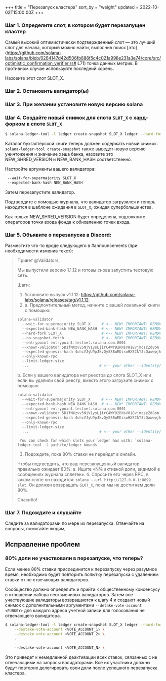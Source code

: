 +++
title = "Перезапуск кластера"
sort_by = "weight"
updated = 2022-10-02T15:00:00Z
+++


### Шаг 1. Определите слот, в котором будет перезапущен кластер

Самый высокий оптимистически подтвержденный слот — это лучший слот для начала, который можно найти, выполнив поиск [это](https://github.com/solana-labs/solana/blob/0264147d42d506fb888f5c4c021a998e231a3e74/core/src/optimistic_confirmation_verifier.rs# L71) точка данных метрик. В противном случае используйте последний корень.

Назовите этот слот SLOT_X.

### Шаг 2. Остановить валидатор(ы)

### Шаг 3. При желании установите новую версию solana

### Шаг 4. Создайте новый снимок для слота `SLOT_X` с хард-форком в слоте `SLOT_X`

```bash
$ solana-ledger-tool -l ledger create-snapshot SLOT_X ledger --hard-fork SLOT_X
```

Каталог бухгалтерской книги теперь должен содержать новый снимок.
`solana-ledger-tool create-snapshot` также выведет новую версию уничтожения и значение хэша банка, назовите это NEW_SHRED_VERSION и NEW_BANK_HASH соответственно.

Настройте аргументы вашего валидатора:

```bash
 --wait-for-supermajority SLOT_X
 --expected-bank-hash NEW_BANK_HASH
```

Затем перезапустите валидатор.

Подтвердите с помощью журнала, что валидатор загрузился и теперь находится в шаблоне ожидания в `SLOT_X`, ожидая супербольшинства.

Как только NEW_SHRED_VERSION будет определена, подтолкните операторов точки входа фонда к обновлению точек входа.

### Шаг 5. Объявите о перезапуске в Discord:

Разместите что-то вроде следующего в #announcements (при необходимости изменив текст):

> Привет @Validators,
> 
> Мы выпустили версию 1.1.12 и готовы снова запустить тестовую сеть.
> 
> Шаги:
> 
> 1. Установите выпуск v1.1.12: https://github.com/solana-labs/solana/releases/tag/v1.1.12.
> 2. а. Предпочтительный метод, начните с вашей локальной книги с помощью:
> 
> ```bash
> solana-validator
>   --wait-for-supermajority SLOT_X     # <-- NEW! IMPORTANT! REMOVE AFTER THIS RESTART
>   --expected-bank-hash NEW_BANK_HASH  # <-- NEW! IMPORTANT! REMOVE AFTER THIS RESTART
>   --hard-fork SLOT_X                  # <-- NEW! IMPORTANT! REMOVE AFTER THIS RESTART
>   --no-snapshot-fetch                 # <-- NEW! IMPORTANT! REMOVE AFTER THIS RESTART
>   --entrypoint entrypoint.testnet.solana.com:8001
>   --known-validator 5D1fNXzvv5NjV1ysLjirC4WY92RNsVH18vjmcszZd8on
>   --expected-genesis-hash 4uhcVJyU9pJkvQyS88uRDiswHXSCkY3zQawwpjk2NsNY
>   --only-known-rpc
>   --limit-ledger-size
>   ...                                # <-- your other --identity/--vote-account/etc arguments
> ```
> 
> b. Если у вашего валидатора нет реестра до слота SLOT_X или если вы удалили свой реестр, вместо этого загрузите снимок с помощью:
> 
> ```bash
> solana-validator
>   --wait-for-supermajority SLOT_X     # <-- NEW! IMPORTANT! REMOVE AFTER THIS RESTART
>   --expected-bank-hash NEW_BANK_HASH  # <-- NEW! IMPORTANT! REMOVE AFTER THIS RESTART
>   --entrypoint entrypoint.testnet.solana.com:8001
>   --known-validator 5D1fNXzvv5NjV1ysLjirC4WY92RNsVH18vjmcszZd8on
>   --expected-genesis-hash 4uhcVJyU9pJkvQyS88uRDiswHXSCkY3zQawwpjk2NsNY
>   --only-known-rpc
>   --limit-ledger-size
>   ...                                # <-- your other --identity/--vote-account/etc arguments
> ```
> 
>      You can check for which slots your ledger has with: `solana-ledger-tool -l path/to/ledger bounds`
> 
> 3. Подождите, пока 80% ставки не перейдет в онлайн.
> 
> Чтобы подтвердить, что ваш перезапущенный валидатор правильно ожидает 80%:
> а. Ищите «N% активной доли, видимой в сообщениях журнала сплетен».
> б. Спросите его через RPC, в каком слоте он находится: `solana --url http://127.0.0.1:8899 slot`. Он должен возвращать `SLOT_X`, пока мы не достигнем доли 80%.
> 
> Спасибо!

### Шаг 7. Подождите и слушайте

Следите за валидаторами по мере их перезапуска. Отвечайте на вопросы, помогайте людям,

## Исправление проблем

### 80% доли не участвовали в перезапуске, что теперь?

Если менее 80% ставки присоединится к перезапуску через разумное время, необходимо будет повторить попытку перезапуска с удалением ставки от не отвечающих валидаторов.

Сообщество должно определить и прийти к общественному консенсусу в отношении набора неотзывчивых валидаторов. Затем все участвующие валидаторы возвращаются к шагу 4 и создают новый снимок с дополнительными аргументами `--detake-vote-account <PUBKEY>` для каждого адреса учетной записи для голосования не отвечающего валидатора.

```bash
$ solana-ledger-tool -l ledger create-snapshot SLOT_X ledger --hard-fork SLOT_X \
    --destake-vote-account <VOTE_ACCOUNT_1> \
    --destake-vote-account <VOTE_ACCOUNT_2> \
    .
    .
    --destake-vote-account <VOTE_ACCOUNT_N> \
```

Это приведет к немедленной деактивации всех ставок, связанных с не отвечающими на запросы валидаторами. Все их участники должны будут повторно делегировать свои доли после успешного перезапуска кластера.
